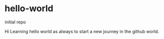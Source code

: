 # hello-world
initial repo

Hi
Learning hello world as always to start a new journey in the github world.
